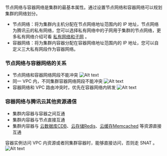 节点网络与容器网络是集群的最基本属性。通过设置节点网络和容器网络可以规划集群的网络划分。
- 节点网络：将为集群内主机分配在节点网络地址范围内的 IP 地址，节点网络为腾讯云的私有网络，您可以选择私有网络中的子网用于集群的节点网络，更多私有网络介绍可看 [私有网络和子网](/doc/product/215/4927) 。
- 容器网络：将为集群内容器分配在容器网络地址范围内的 IP 地址，您可以自定义三大私有网段作为容器网络。

### 节点网络与容器网络的关系

- 节点网络和容器网络网段不能冲突
![Alt text](https://mc.qcloudimg.com/static/img/5203063dbc974a10c88e359e2d0001e7/%7BE7F54078-0576-4F44-A0B7-F54A087C7B1D%7D.png)
- 同一 VPC 内，不同集群容器网络网段不能冲突
![Alt text](https://mc.qcloudimg.com/static/img/b981fb679ef28fc6f380d133748b5727/%7BBD3BDC73-D210-4919-8F01-A04D4D6A7963%7D.png)
- 容器网络和 VPC 路由冲突时，优先在容器网络内转发
![Alt text](https://mc.qcloudimg.com/static/img/e16d6102276c066147ba195a9662cbbb/%7BF9702455-675D-4592-B554-CB9BFFF47B4C%7D.png)
### 容器网络与腾讯云其他资源通信
- 集群内容器与容器之间互通
- 集群内容器与节点直接互通
- 集群内容器与 [云数据库CDB](https://cloud.tencent.com/product/cdb-overview)、[云存储Redis](/doc/product/239/3205)、[云缓存Memcached](/doc/product/241/7489) 等资源直接互通


容器实例访问 VPC 内资源或者同集群容器时，能够直接访问，否则走 SNAT 。
![Alt text](https://mc.qcloudimg.com/static/img/4c0acc784a1d1442432f0100164164fb/%7BE2DCADA4-CCAF-4C81-8CD1-C51EF086978C%7D.png)
